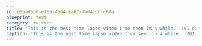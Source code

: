 ```yaml
---
id: d55ad5b0-ef65-45d4-8a67-7ad4cdbfc67a
blueprint: text
category: twitter
title: "This is the best time lapse video I've seen in a while.  201 days of antarctic adventure: http://vimeo.com/12941088"
caption: "This is the best time lapse video I've seen in a while.  201 days of antarctic adventure: http://vimeo.com/12941088"
---
```

